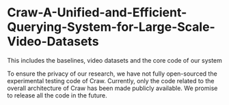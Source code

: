 # Craw-A-Unified-and-Efficient-Querying-System-for-Large-Scale-Video-Datasets
This includes the baselines, video datasets and the core code of our system

To ensure the privacy of our research, we have not fully open-sourced the experimental testing code of Craw. Currently, only the code related to the overall architecture of Craw has been made publicly available. We promise to release all the code in the future.
